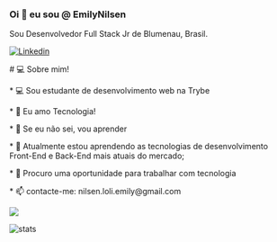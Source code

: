 ###  Oi 👋 eu sou @ EmilyNilsen

Sou Desenvolvedor Full Stack Jr de Blumenau, Brasil.

<a href="https://www.linkedin.com/in/emily-nilsen-carvalho/">

<img alt="Linkedin" src="https://img.shields.io/badge/linkedin-0077B5?logo=linkedin&logoColor=white&style=for-the-badge"/>

</a>

<p># 💻 Sobre mim!</p>

<p>* 💻 Sou estudante de desenvolvimento web na Trybe</p>

  

<p>* 💬 Eu amo Tecnologia!</p>

<p>* 🚀 Se eu não sei, vou aprender</p>

<p>* 🌱 Atualmente estou aprendendo as tecnologias de desenvolvimento Front-End e Back-End mais atuais do mercado;</p>

<p>* 👀 Procuro uma oportunidade para trabalhar com tecnologia </p>

<p>* 📫 contacte-me: nilsen.loli.emily@gmail.com</p>



<img src="https://github-readme-stats.vercel.app/api?username=EmilyNilsen" />

 
  

![stats](https://github-readme-stats.vercel.app/api/wakatime?username=@EmilyNilsen)
